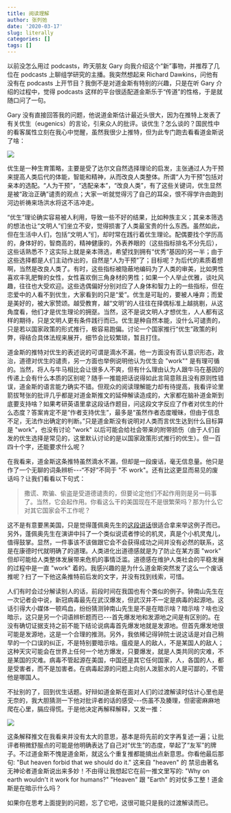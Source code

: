 ```yaml
---
title: 阅读理解
author: 张列弛
date: '2020-03-17'
slug: literally
categories: []
tags: []
---
```

以前没怎么用过 podcasts，昨天朋友 Gary 向我介绍这个“新”事物，并推荐了几位在 podcasts 上聊组学研究的主播。我突然想起来 Richard Dawkins，问他有没有在 podcasts 上开节目？我倒不是对道金斯有特别的兴趣，只是在听 Gary 介绍的过程中，觉得 podcasts 这样的平台很适配道金斯乐于“传道”的性格，于是就随口问了一句。   

Gary 没有直接回答我的问题，他说道金斯估计最近头很大，因为在推特上发表了有关优生（eugenics）的言论，引来众人的批评。谈优生？怎么谈的？国民性中的看客属性立刻在我心中觉醒，虽然我很少上推特，但为此专门跑去看看道金斯说了啥：

![](/images/dwakins.jpg)

优生是一种生育策略，主要是受了达尔文自然选择理论的启发，主张通过人为干预来提高人类后代的体能，智能和精神，从而改良人类整体。所谓“人为干预”包括对亲本的选配。“人为干预”，“选配亲本”，“改良人类”，有了这些关键词，优生显然是被“政治正确”谴责的观点；大家一听就觉得污了自己的耳朵，恨不得学许由跑到河边祈祷来场洪水将这不洁冲走。   

“优生”理论确实容易被人利用，导致一些不好的结果，比如种族主义；其亲本筛选的想法也让“文明人”们坐立不安，觉得损害了人类最宝贵的什么东西。虽然如此，但在生活中人们，包括“文明人”们，却时常在践行着优生理论。配偶要找个学历高的，身体好的，智商高的，精神健康的，外表养眼的（这些指标排名不分先后），这些话熟悉不？这实际上就是亲本筛选，希望找到拥有“优秀”基因的另一半；由于这些选择都是人们主动作出的，自然是“人为干预”了；目标呢？为后代的素质着想啊，当然是改良人类了。有时，这些指标被隐蔽地编码为了人类的审美，比如男性喜欢丰乳肥臀的女性，女性喜欢倒三角身材的男性；如果一个人举止优雅，谈吐风趣，往往也大受欢迎。这些选偶偏好分别对应了人身体和智力上的一些指标，但在恋爱中的人看不到优生，大家看到的只是“爱”。优生是可耻的，要被人唾弃；而爱是美好的，被大家赞颂。越受教育，越“文明”的人往往在择偶标准上越挑剔，从这角度看，他们才是优生理论的拥趸。当然，这不是说文明人才想优生，人人都有这样的期待，只是文明人更有条件践行而已。优生是种自然本能，没什么可谴责的，只是若以国家政策的形式推行，极容易跑偏。讨论一个国家推行“优生”政策的利弊，得结合具体法规来展开，细节会比较繁琐，暂且打住。    

道金斯的推特对优生的表述说的可谓是滴水不漏，他一方面没有否认意识形态，政治，道德对优生的谴责，另一方面也举例说明他认为优生会 "work"" 是有理可循的。当然，将人与牛马相比会让很多人不爽，但有什么理由认为人跟牛马在基因的传递上会有什么本质的区别呢？随手一推能把话说得如此言简意赅且没有原则性错误，道金斯的语言能力确实不错。但观众的阅读理解能力却有待提高，我看评论里箭拔弩张的批评几乎都是对道金斯推文的延伸解读造成的，大家都在脑补道金斯到底要支持啥？如果考研英语里拿这段话作题目，问这段文字反应了作者对优生的什么态度？答案肯定不是“作者支持优生”，最多是“虽然作者态度暧昧，但由于信息不足，无法作出确定的判断。”只是道金斯没有说明对人类而言优生达到什么目标算是 "work"，也没有讨论 "work" 以后可能会给社会带来的附带损伤（由于人们自发的优生选择是常见的，这里默认讨论的是以国家政策形式推行的优生）。但一百四十个字，还能要求什么呢？   

在我看来，道金斯这条推特虽然滴水不漏，但却是一段废话，毫无信息量。他只是作了一个无聊的词条辨析---“不好”不同于 "不 work"。还有比这更显而易见的废话吗？让我们看看以下句式：

> 撒谎、欺骗、偷盗是受道德谴责的，但要论定他们不起作用则是另一码事了。当然，它会起作用。你看这么干的美国现在不是很繁荣吗？那为什么它对其它国家会不工作呢？   

这不是有意要黑美国，只是觉得蓬佩奥先生的[这段讲话](https://www.youtube.com/watch?v=DPt-zXn05ac)很适合拿来举这例子而已。另外，蓬佩奥先生在演讲中抖了一个类似说谎者悖论的机灵，真是个小机灵鬼儿，值得鼓掌。显然，一件事该不该做跟它会不会获得成功之间并没有必然的联系，这是在康德时代就明确了的道理。人类进化出道德感就是为了防止在某方面 "work" 但却可能给人类整体发展带来危机的事情泛滥。道德感在维护人类社会的平稳发展的过程中是一直 "work" 着的。我感兴趣的是为什么道金斯突然发了这么一个废话推呢？扫了一下他这条推特前后发的文字，并没有找到线索，可惜。     

人们有时会过分解读别人的话，前段时间在我国也有个类似的例子。钟南山先生在一次记者会中说，新冠病毒最先在武汉爆发，但武汉并不一定是病毒的起源地。这话引得大小媒体一顿鸡血，纷纷猜测钟南山先生是不是在暗示啥？暗示啥？啥也没暗示，这只是另一个词语辨析题而已---首先爆发地和发源地之间是有区别的。在没有确切证据支持之前不能下结论说病毒首先爆发地就是发源地。但首先爆发地很可能是发源地，这是一个合理的推测。另外，我依稀记得钟院士说这话是对自己稍早的一个口误的纠正，不是特别要暗示啥。瘟疫是人的敌人，不是某国人的敌人；这种天灾可能会在世界上任何一个地方爆发，只要爆发，就是人类共同的灾难，不是某国的灾难。病毒不管起源在美国，中国还是其它任何国家，人，各国的人，都是受害者，而不是加害者。在病毒起源的问题上向别人泼脏水的人是可鄙的，不管他是哪国人。    

不扯别的了，回到优生话题。好辩如道金斯在面对人们的过渡解读时估计心里也是无奈的，我大胆猜测一下他对批评者的话的感受---伤虽不及腠理，但密密麻麻地爬在心里，膈应得慌。于是他决定再解释解释，又发一推：


![](/images/dks.jpg)

这条解释推文在我看来并没有太大的意思，基本是将先前的文字再复述一遍；让批评者稍微舒服点的可能是他明确表达了自己对“优生”的态度，举起了“友军”的牌子。不过道金斯不愧是道金斯，就这么个重复推都能搞出点新意思。你看他最后那句: "But heaven forbid that we should do it." 这来自 "heaven" 的 禁忌由著名无神论者道金斯说出来多妙！不由得让我想起它在前一推文里写的: "Why on earth wouldn't it work for humans?" "Heaven" 跟 "Earth" 的对仗多工整！道金斯是在暗示什么吗？    

如果你在思考上面提到的问题，忘了它吧，这很可能只是我的过渡解读而已。








